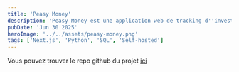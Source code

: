```yaml
---
title: 'Peasy Money'
description: 'Peasy Money est une application web de tracking d''investissement'
pubDate: 'Jun 30 2025'
heroImage: '../../assets/peasy-money.png'
tags: ['Next.js', 'Python', 'SQL', 'Self-hosted']
---
```


Vous pouvez trouver le repo github du projet [ici](https://github.com/Fmaxv60/peasy-money)